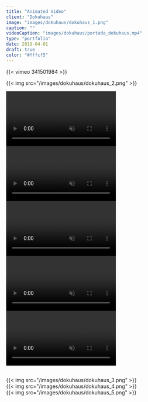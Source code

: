 ```yaml
---
title: "Animated Video"
client: "Dokuhaus"
image: "images/dokuhaus/dokuhaus_1.png"
caption: ""
videoCaption: "images/dokuhaus/portada_dokuhaus.mp4"
type: "portfolio"
date: 2019-04-01
draft: true
color: "#fffcf5"
---
```


{{< vimeo 341501984 >}}
<br class="py-5">

{{< img src="/images/dokuhaus/dokuhaus_2.png" >}}

<div class="container">
	<div class="row">
		<div class="col-12 py-2">
			<div class="embed-responsive embed-responsive-16by9">
				<video autoplay muted loop playsinline>
					<source src="/images/dokuhaus/dokuhaus_micro_2.mp4" type="video/mp4">
					Your browser does not support the video tag.
				</video>
			</div>
		</div>
	</div>
	<div class="row">
		<div class="col-12 col-md-6 py-2">
			<div class="embed-responsive embed-responsive-4by3">
				<video autoplay muted loop playsinline>
					<source src="/images/dokuhaus/dokuhaus_micro_1.mp4" type="video/mp4">
					Your browser does not support the video tag.
				</video>
			</div>
		</div>
		<div class="col-12 col-md-6 py-2">
			<div class="embed-responsive embed-responsive-4by3">
				<video autoplay muted loop playsinline>
					<source src="/images/dokuhaus/dokuhaus_micro_5.mp4" type="video/mp4">
					Your browser does not support the video tag.
				</video>
			</div>
		</div>
	</div>
	<div class="row">
		<div class="col-12 col-md-6 py-2">
			<div class="embed-responsive embed-responsive-4by3">
				<video autoplay muted loop playsinline>
					<source src="/images/dokuhaus/dokuhaus_micro_3.mp4" type="video/mp4">
					Your browser does not support the video tag.
				</video>
			</div>
		</div>
		<div class="col-12 col-md-6 py-2">
			<div class="embed-responsive embed-responsive-4by3">
				<video autoplay muted loop playsinline>
					<source src="/images/dokuhaus/dokuhaus_micro_4.mp4" type="video/mp4">
					Your browser does not support the video tag.
				</video>
			</div>
		</div>
	</div>
</div>
<br class="py-5">

{{< img src="/images/dokuhaus/dokuhaus_3.png" >}}
<br class="py-3">
{{< img src="/images/dokuhaus/dokuhaus_4.png" >}}
<br class="py-3">
{{< img src="/images/dokuhaus/dokuhaus_5.png" >}}